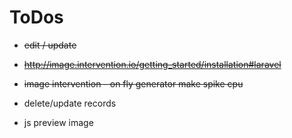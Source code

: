 ToDos
=====

- ~~edit / update~~

- ~~http://image.intervention.io/getting_started/installation#laravel~~

- ~~image intervention - on fly generator make spike cpu~~

- delete/update records

- js preview image

